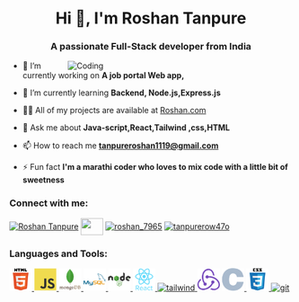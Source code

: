 <h1 align="center">Hi 👋, I'm Roshan Tanpure</h1>
<h3 align="center">A passionate Full-Stack developer from India</h3>
<img align="right" alt="Coding" width="400" src="https://cdn.dribbble.com/users/1162077/screenshots/3848914/programmer.gif" >

- 🔭 I’m currently working on **A job portal Web app,**

- 🌱 I’m currently learning **Backend, Node.js,Express.js**

- 👨‍💻 All of my projects are available at [Roshan.com](https://roshantanpureportfoliomain-1.onrender.com/)

- 💬 Ask me about **Java-script,React,Tailwind ,css,HTML**

- 📫 How to reach me **tanpureroshan1119@gmail.com**

- ⚡ Fun fact **I'm a marathi coder who loves to mix code with a little bit of sweetness**

<h3 align="left">Connect with me:</h3>
<p align="left">
<a href="https://www.linkedin.com/in/roshan-tanpure-63b97b234/" target="blank"><img align="center" src="https://raw.githubusercontent.com/rahuldkjain/github-profile-readme-generator/master/src/images/icons/Social/linked-in-alt.svg" alt="Roshan Tanpure" height="30" width="40" /></a>
<a href="https://leetcode.com/u/Roshan_7965/" target="blank"><img align="center" src="https://cdn.jsdelivr.net/npm/simple-icons@3.1.0/icons/leetcode.svg" alt="" height="30" width="40" /></a>
<a href="https://www.codechef.com/users/roshan_7965" target="blank"><img align="center" src="https://cdn.jsdelivr.net/npm/simple-icons@3.1.0/icons/codechef.svg" alt="roshan_7965" height="30" width="40" /></a>
<a href="https://www.geeksforgeeks.org/user/tanpurerow47o/" target="blank"><img align="center" src="https://upload.wikimedia.org/wikipedia/commons/4/43/GeeksforGeeks.svg" alt="tanpurerow47o" height="30" width="40" /></a>
</p>

<h3 align="left">Languages and Tools:</h3>
<p align="left">   <a href="https://www.w3.org/html/" target="_blank" rel="noreferrer"> <img src="https://raw.githubusercontent.com/devicons/devicon/master/icons/html5/html5-original-wordmark.svg" alt="html5" width="40" height="40"/> </a> <a href="https://developer.mozilla.org/en-US/docs/Web/JavaScript" target="_blank" rel="noreferrer"> <img src="https://raw.githubusercontent.com/devicons/devicon/master/icons/javascript/javascript-original.svg" alt="javascript" width="40" height="40"/> </a> <a href="https://www.mongodb.com/" target="_blank" rel="noreferrer"> <img src="https://raw.githubusercontent.com/devicons/devicon/master/icons/mongodb/mongodb-original-wordmark.svg" alt="mongodb" width="40" height="40"/> </a> <a href="https://www.mysql.com/" target="_blank" rel="noreferrer"> <img src="https://raw.githubusercontent.com/devicons/devicon/master/icons/mysql/mysql-original-wordmark.svg" alt="mysql" width="40" height="40"/> </a> <a href="https://nodejs.org" target="_blank" rel="noreferrer"> <img src="https://raw.githubusercontent.com/devicons/devicon/master/icons/nodejs/nodejs-original-wordmark.svg" alt="nodejs" width="40" height="40"/> </a> <a href="https://reactjs.org/" target="_blank" rel="noreferrer"> <img src="https://raw.githubusercontent.com/devicons/devicon/master/icons/react/react-original-wordmark.svg" alt="react" width="40" height="40"/> </a> <a href="https://tailwindcss.com/" target="_blank" rel="noreferrer"> <img src="https://www.vectorlogo.zone/logos/tailwindcss/tailwindcss-icon.svg" alt="tailwind" width="40" height="40"/> </a> <img src="https://raw.githubusercontent.com/devicons/devicon/master/icons/redux/redux-original.svg" alt="redux" width="40" height="40"/> </a>  <a href="https://redux.js.org" target="_blank" rel="noreferrer"> <img src="https://raw.githubusercontent.com/devicons/devicon/master/icons/c/c-original.svg" alt="c" width="40" height="40"/> </a> <a href="https://www.w3schools.com/css/" target="_blank" rel="noreferrer"> <img src="https://raw.githubusercontent.com/devicons/devicon/master/icons/css3/css3-original-wordmark.svg" alt="css3" width="40" height="40"/> </a> <a href="https://git-scm.com/" target="_blank" rel="noreferrer"> <img src="https://www.vectorlogo.zone/logos/git-scm/git-scm-icon.svg" alt="git" width="40" height="40"/> </a> </p>




